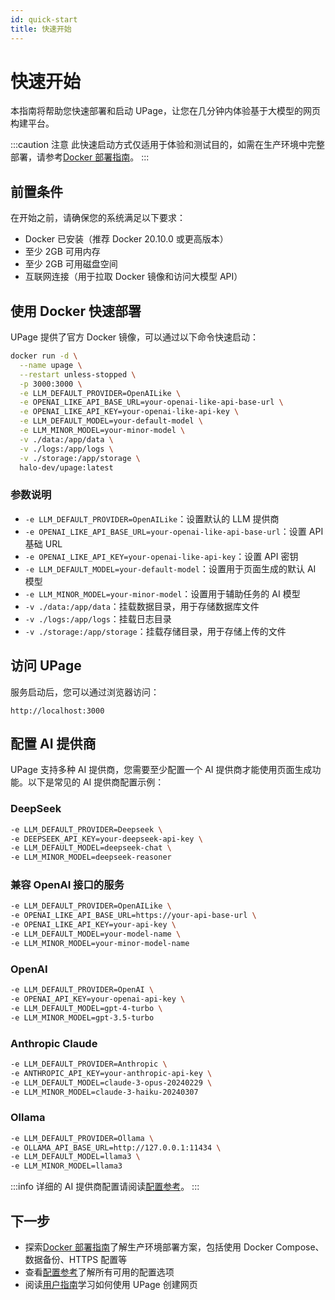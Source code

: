 ```yaml
---
id: quick-start
title: 快速开始
---
```


# 快速开始

本指南将帮助您快速部署和启动 UPage，让您在几分钟内体验基于大模型的网页构建平台。

:::caution 注意
此快速启动方式仅适用于体验和测试目的，如需在生产环境中完整部署，请参考[Docker 部署指南](deployment/docker)。
:::

## 前置条件

在开始之前，请确保您的系统满足以下要求：

- Docker 已安装（推荐 Docker 20.10.0 或更高版本）
- 至少 2GB 可用内存
- 至少 2GB 可用磁盘空间
- 互联网连接（用于拉取 Docker 镜像和访问大模型 API）

## 使用 Docker 快速部署

UPage 提供了官方 Docker 镜像，可以通过以下命令快速启动：

```bash
docker run -d \
  --name upage \
  --restart unless-stopped \
  -p 3000:3000 \
  -e LLM_DEFAULT_PROVIDER=OpenAILike \
  -e OPENAI_LIKE_API_BASE_URL=your-openai-like-api-base-url \
  -e OPENAI_LIKE_API_KEY=your-openai-like-api-key \
  -e LLM_DEFAULT_MODEL=your-default-model \
  -e LLM_MINOR_MODEL=your-minor-model \
  -v ./data:/app/data \
  -v ./logs:/app/logs \
  -v ./storage:/app/storage \
  halo-dev/upage:latest
```

### 参数说明

- `-e LLM_DEFAULT_PROVIDER=OpenAILike`：设置默认的 LLM 提供商
- `-e OPENAI_LIKE_API_BASE_URL=your-openai-like-api-base-url`：设置 API 基础 URL
- `-e OPENAI_LIKE_API_KEY=your-openai-like-api-key`：设置 API 密钥
- `-e LLM_DEFAULT_MODEL=your-default-model`：设置用于页面生成的默认 AI 模型
- `-e LLM_MINOR_MODEL=your-minor-model`：设置用于辅助任务的 AI 模型
- `-v ./data:/app/data`：挂载数据目录，用于存储数据库文件
- `-v ./logs:/app/logs`：挂载日志目录
- `-v ./storage:/app/storage`：挂载存储目录，用于存储上传的文件


## 访问 UPage

服务启动后，您可以通过浏览器访问：

```
http://localhost:3000
```

## 配置 AI 提供商

UPage 支持多种 AI 提供商，您需要至少配置一个 AI 提供商才能使用页面生成功能。以下是常见的 AI 提供商配置示例：

### DeepSeek

```bash
-e LLM_DEFAULT_PROVIDER=Deepseek \
-e DEEPSEEK_API_KEY=your-deepseek-api-key \
-e LLM_DEFAULT_MODEL=deepseek-chat \
-e LLM_MINOR_MODEL=deepseek-reasoner
```

### 兼容 OpenAI 接口的服务

```bash
-e LLM_DEFAULT_PROVIDER=OpenAILike \
-e OPENAI_LIKE_API_BASE_URL=https://your-api-base-url \
-e OPENAI_LIKE_API_KEY=your-api-key \
-e LLM_DEFAULT_MODEL=your-model-name \
-e LLM_MINOR_MODEL=your-minor-model-name
```

### OpenAI

```bash
-e LLM_DEFAULT_PROVIDER=OpenAI \
-e OPENAI_API_KEY=your-openai-api-key \
-e LLM_DEFAULT_MODEL=gpt-4-turbo \
-e LLM_MINOR_MODEL=gpt-3.5-turbo
```

### Anthropic Claude

```bash
-e LLM_DEFAULT_PROVIDER=Anthropic \
-e ANTHROPIC_API_KEY=your-anthropic-api-key \
-e LLM_DEFAULT_MODEL=claude-3-opus-20240229 \
-e LLM_MINOR_MODEL=claude-3-haiku-20240307
```

### Ollama

```bash
-e LLM_DEFAULT_PROVIDER=Ollama \
-e OLLAMA_API_BASE_URL=http://127.0.0.1:11434 \
-e LLM_DEFAULT_MODEL=llama3 \
-e LLM_MINOR_MODEL=llama3
```

:::info
详细的 AI 提供商配置请阅读[配置参考](configuration#ai-提供商配置)。
:::

## 下一步

- 探索[Docker 部署指南](deployment/docker)了解生产环境部署方案，包括使用 Docker Compose、数据备份、HTTPS 配置等
- 查看[配置参考](configuration)了解所有可用的配置选项
- 阅读[用户指南](user-guide/basics)学习如何使用 UPage 创建网页
